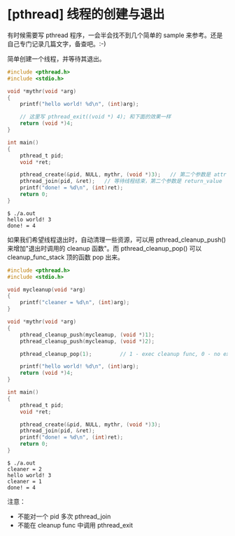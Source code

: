 # [pthread] 线程的创建与退出

有时候需要写 pthread 程序，一会半会找不到几个简单的 sample 来参考。还是自己专门记录几篇文字，备查吧。:-)

简单创建一个线程，并等待其退出。

```C
#include <pthread.h>
#include <stdio.h>

void *mythr(void *arg)
{
    printf("hello world! %d\n", (int)arg);

    // 这里写 pthread_exit((void *) 4); 和下面的效果一样
    return (void *)4;
}

int main()
{
    pthread_t pid;
    void *ret;

    pthread_create(&pid, NULL, mythr, (void *)3);   // 第二个参数是 attr
    pthread_join(pid, &ret);   // 等待线程结束，第二个参数是 return_value
    printf("done! = %d\n", (int)ret);
    return 0;
}
```

```
$ ./a.out 
hello world! 3
done! = 4
```

如果我们希望线程退出时，自动清理一些资源，可以用 pthread_cleanup_push() 来增加"退出时调用的 cleanup 函数"。而 pthread_cleanup_pop() 可以 cleanup_func_stack 顶的函数 pop 出来。

```C
#include <pthread.h>
#include <stdio.h>

void mycleanup(void *arg)
{
    printf("cleaner = %d\n", (int)arg);
}

void *mythr(void *arg)
{
    pthread_cleanup_push(mycleanup, (void *)1);
    pthread_cleanup_push(mycleanup, (void *)2);

    pthread_cleanup_pop(1);         // 1 - exec cleanup func, 0 - no exec

    printf("hello world! %d\n", (int)arg);
    return (void *)4;
}

int main()
{
    pthread_t pid;
    void *ret;

    pthread_create(&pid, NULL, mythr, (void *)3);
    pthread_join(pid, &ret);
    printf("done! = %d\n", (int)ret);
    return 0;
}
```

```
$ ./a.out 
cleaner = 2
hello world! 3
cleaner = 1
done! = 4
```

注意：
 * 不能对一个 pid 多次 pthread_join
 * 不能在 cleanup func 中调用 pthread_exit
